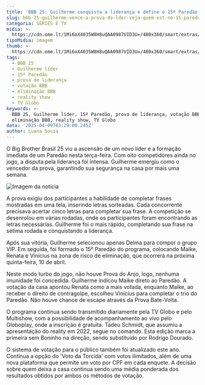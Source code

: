 ```yaml
---
title: 'BBB 25: Guilherme conquista a liderança e define o 15º Paredão'
slug: bbb-25-guilherme-vence-a-prova-do-lder-veja-quem-est-no-15-paredo
categoria: SÉRIES E TV
midia: >-
  https://cdn.ome.lt/1Mi6oX4035W8H8uQAA0987VID3U=/480x360/smart/extras/conteudos/bbb25-guilherme-15-lider-peq.jpg
tipoMidia: imagem
thumb: >-
  https://cdn.ome.lt/1Mi6oX4035W8H8uQAA0987VID3U=/480x360/smart/extras/conteudos/bbb25-guilherme-15-lider-peq.jpg
tags:
  - BBB 25
  - Guilherme líder
  - 15º Paredão
  - prova de liderança
  - votação BBB
  - eliminação BBB
  - reality show
  - TV Globo
keywords: >-
  BBB 25, Guilherme líder, 15º Paredão, prova de liderança, votação BBB,
  eliminação BBB, reality show, TV Globo
data: '2025-04-09T03:29:00.245Z'
author: Luana Souza
---
```


O Big Brother Brasil 25 viu a ascensão de um novo líder e a formação imediata de um Paredão nesta terça-feira. Com oito competidores ainda no jogo, a disputa pela liderança foi intensa. Guilherme emergiu como o vencedor da prova, garantindo sua segurança na casa por mais uma semana.

![Imagem da notícia](https://cdn.ome.lt/Kv6Uh8SCz_W-dP9jcW6Swzb9XKg=/fit-in/837x500/smart/uploads/conteudo/fotos/bbb25-guilherme-15-lider.jpg)

A prova exigiu dos participantes a habilidade de completar frases mostradas em uma tela, inserindo letras sorteadas. Cada concorrente precisava acertar cinco letras para completar sua frase. A competição se desenrolou em várias rodadas, onde os participantes foram encontrando as letras necessárias. Guilherme foi o mais rápido, completando sua frase na sétima rodada e conquistando a liderança.

Após sua vitória, Guilherme selecionou apenas Delma para compor o grupo VIP. Em seguida, foi formado o 15º Paredão do programa, colocando Maike, Renata e Vinícius na zona de risco de eliminação, que ocorrerá na próxima quinta-feira, 10 de abril.

Neste modo turbo do jogo, não houve Prova do Anjo, logo, nenhuma imunidade foi concedida. Guilherme indicou Maike direto ao Paredão. A votação da casa apontou Renata como a mais votada, enquanto Maike, ao receber o direito de contragolpe, escolheu Vinícius para completar o trio do Paredão. Não houve chance de escape através da Prova Bate-Volta.

O programa continua sendo transmitido diariamente pela TV Globo e pelo Multishow, com a possibilidade de acompanhamento ao vivo pelo Globoplay, onde a inscrição é gratuita. Tadeu Schmidt, que assumiu a apresentação do reality em 2022, segue no comando. Esta edição marca a primeira sem Boninho na direção, sendo substituído por Rodrigo Dourado.

O sistema de votação para o público também foi atualizado este ano. Continua a opção do 'Voto da Torcida' com votos ilimitados, além de uma nova plataforma que permite um voto por CPF em cada enquete. A decisão sobre quem deixa a casa continua sendo uma média ponderada dos resultados obtidos por ambos os métodos de votação.
